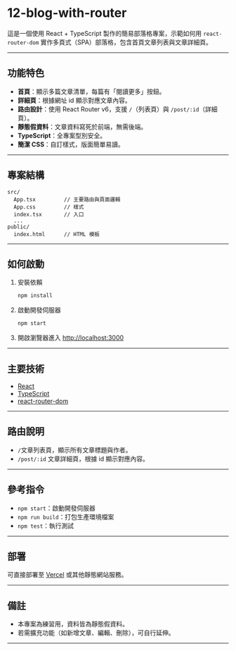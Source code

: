 # 12-blog-with-router

這是一個使用 React + TypeScript 製作的簡易部落格專案，示範如何用 `react-router-dom` 實作多頁式（SPA）部落格，包含首頁文章列表與文章詳細頁。

---

## 功能特色

- **首頁**：顯示多篇文章清單，每篇有「閱讀更多」按鈕。
- **詳細頁**：根據網址 id 顯示對應文章內容。
- **路由設計**：使用 React Router v6，支援 `/`（列表頁）與 `/post/:id`（詳細頁）。
- **靜態假資料**：文章資料寫死於前端，無需後端。
- **TypeScript**：全專案型別安全。
- **簡潔 CSS**：自訂樣式，版面簡單易讀。

---

## 專案結構

```
src/
  App.tsx         // 主要路由與頁面邏輯
  App.css         // 樣式
  index.tsx       // 入口
  ...
public/
  index.html      // HTML 模板
```

---

## 如何啟動

1. 安裝依賴
   ```sh
   npm install
   ```
2. 啟動開發伺服器
   ```sh
   npm start
   ```
3. 開啟瀏覽器進入 [http://localhost:3000](http://localhost:3000)

---

## 主要技術

- [React](https://react.dev/)
- [TypeScript](https://www.typescriptlang.org/)
- [react-router-dom](https://reactrouter.com/)

---

## 路由說明

- `/`文章列表頁，顯示所有文章標題與作者。
- `/post/:id`
  文章詳細頁，根據 id 顯示對應內容。

---

## 參考指令

- `npm start`：啟動開發伺服器
- `npm run build`：打包生產環境檔案
- `npm test`：執行測試

---

## 部署

可直接部署至 [Vercel](https://vercel.com/) 或其他靜態網站服務。

---

## 備註

- 本專案為練習用，資料皆為靜態假資料。
- 若需擴充功能（如新增文章、編輯、刪除），可自行延伸。

---
